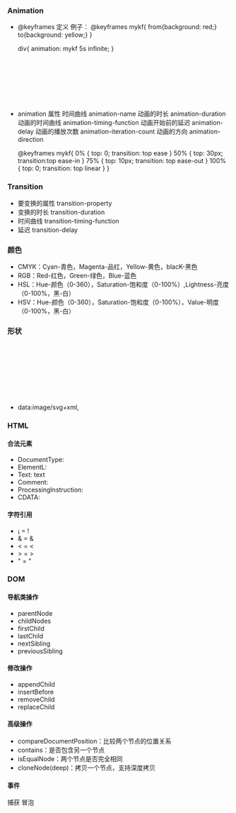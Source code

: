 ### Animation
  * @keyframes 定义
     例子：
       @keyframes mykf{
        from{background: red;}
        to{background: yellow;}
       }

       div{
        animation: mykf 5s infinite;
       }
       
       <div style="width:100px;height:100px;"></div>
  * animation
      属性
         时间曲线 animation-name
         动画的时长 animation-duration
         动画的时间曲线 animation-timing-function
         动画开始前的延迟  animation-delay
         动画的播放次数 animation-iteration-count
         动画的方向 animation-direction
         
    @keyframes mykf{
      0% { top: 0; transition: top ease }
      50% { top: 30px; transition:top ease-in }
      75% { top: 10px; transition: top ease-out }
      100% { top: 0; transition: top linear }
    }
    
### Transition
* 要变换的属性 transition-property
* 变换的时长 transition-duration
* 时间曲线 transition-timing-function
* 延迟 transition-delay
### 颜色
* CMYK：Cyan-青色，Magenta-品红，Yellow-黄色，blacK-黑色
* RGB：Red-红色，Green-绿色，Blue-蓝色
* HSL：Hue-颜色（0-360），Saturation-饱和度（0-100%）,Lightness-亮度（0-100%，黑-白）
* HSV：Hue-颜色（0-360），Saturation-饱和度（0-100%），Value-明度（0-100%，黑-白）

### 形状
* data:image/svg+xml,<svg>...</svg>

### HTML
#### 合法元素
* DocumentType: <!Document html>
* ElementL: <tag></tag>
* Text: text
* Comment: <!-- xxx -->
* ProcessingInstruction: <?a 1?>
* CDATA: <![CDATA[]]>
#### 字符引用
* &#161; = !
* &amp; = &
* &lt; = <
* &gt; = >
* &quot; = "
### DOM
#### 导航类操作
* parentNode
* childNodes
* firstChild
* lastChild
* nextSibling
* previousSibling
#### 修改操作
* appendChild
* insertBefore
* removeChild
* replaceChild
#### 高级操作
* compareDocumentPosition：比较两个节点的位置关系
* contains：是否包含另一个节点
* isEqualNode：两个节点是否完全相同
* cloneNode(deep)：拷贝一个节点，支持深度拷贝
#### 事件
捕获
冒泡
